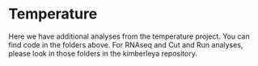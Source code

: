 # Temperature

Here we have additional analyses from the temperature project. You can find code in the folders above. For RNAseq and Cut and Run analyses, please look in those folders in the kimberleya repository.
